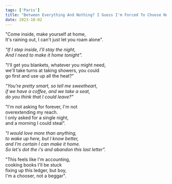 ```yaml
---
tags: ['Paris']
title: "Between Everything And Nothing? I Guess I'm Forced To Choose Nothing"
date: 2023-10-02
---
```


"Come inside, make yourself at home,  
It's raining out, I can't just let you roam alone".

*"If I step inside, I'll stay the night,*  
*And I need to make it home tonight".*

"I'll get you blankets, whatever you might need,  
we'll take turns at taking showers, you could  
go first and use up all the heat?"

*"You're pretty smart, so tell me sweetheart,*  
*if we have a coffee, and we take a seat,*  
*do you think that I could leave?"*

"I'm not asking for forever, I'm not  
overextending my reach.  
I only asked for a single night,  
and a morning I could steal".

*"I would love more than anything,*  
*to wake up here, but I know better,*  
*and I'm certain I can make it home.*  
*So let's dot the i's and abandon this last letter".*

"This feels like I'm accounting,  
cooking books I'll be stuck  
fixing up this ledger, but boy,  
I'm a chooser, not a beggar".  

